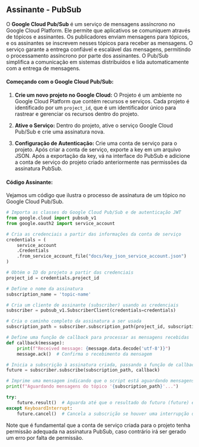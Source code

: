 ## Assinante - PubSub 

O **Google Cloud Pub/Sub** é um serviço de mensagens assíncrono no Google Cloud Platform. Ele permite que aplicativos se comuniquem através de tópicos e assinantes. Os publicadores enviam mensagens para tópicos, e os assinantes se inscrevem nesses tópicos para receber as mensagens. O serviço garante a entrega confiável e escalável das mensagens, permitindo o processamento assíncrono por parte dos assinantes. O Pub/Sub simplifica a comunicação em sistemas distribuídos e lida automaticamente com a entrega de mensagens.

#### Começando com o Google Cloud Pub/Sub:

1.  **Crie um novo projeto no Google Cloud:** O Projeto é um ambiente no Google Cloud Platform que contém recursos e serviços. Cada projeto é identificado por um `project_id`, que é um identificador único para rastrear e gerenciar os recursos dentro do projeto.
    
2.  **Ative o Serviço:** Dentro do projeto, ative o serviço Google Cloud Pub/Sub e crie uma assinatura nova.
    
3.  **Configuração de Autenticação:** Crie uma conta de serviço para o projeto. Após criar a conta de serviço, exporte a key em um arquivo JSON. Após a exportação da key, vá na interface do PubSub e adicione a conta de serviço do projeto criado anteriormente nas permissões da assinatura PubSub.

#### Código Assinante:

Vejamos um código que ilustra o processo de assinatura de um tópico no Google Cloud Pub/Sub.
```py
# Importa as classes do Google Cloud Pub/Sub e de autenticação JWT
from google.cloud import pubsub_v1
from google.oauth2 import service_account

# Cria as credenciais a partir das informações da conta de serviço
credentials = (
    service_account
    .Credentials
    .from_service_account_file("docs/key_json_service_account.json")
)

# Obtém o ID do projeto a partir das credenciais
project_id = credentials.project_id

# Define o nome da assinatura
subscription_name = 'topic-name'

# Cria um cliente de assinante (subscriber) usando as credenciais
subscriber = pubsub_v1.SubscriberClient(credentials=credentials)

# Cria o caminho completo da assinatura a ser usada
subscription_path = subscriber.subscription_path(project_id, subscription_name)

# Define uma função de callback para processar as mensagens recebidas
def callback(message):
    print(f"Received message: {message.data.decode('utf-8')}")
    message.ack()  # Confirma o recebimento da mensagem

# Inicia a subscrição à assinatura criada, passando a função de callback
future = subscriber.subscribe(subscription_path, callback)

# Imprime uma mensagem indicando que o script está aguardando mensagens
print(f"Aguardando mensagens do tópico '{subscription_path}'...")

try:
    future.result()  # Aguarda até que o resultado do futuro (future) esteja disponível
except KeyboardInterrupt:
    future.cancel()  # Cancela a subscrição se houver uma interrupção de teclado

```

Note que é fundamental que a conta de serviço criada para o projeto tenha permissão adequada na assinatura PubSub, caso contrário irá ser gerado um erro por falta de permissão.
